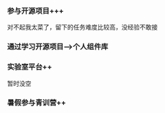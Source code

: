 ### 参与开源项目+++

对不起我太菜了，留下的任务难度比较高，没经验不敢接

### 通过学习开源项目-->个人组件库



### 实验室平台++

暂时没空

### 暑假参与青训营++



### 

